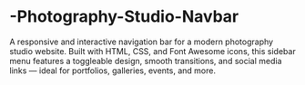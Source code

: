# -Photography-Studio-Navbar
A responsive and interactive navigation bar for a modern photography studio website. Built with HTML, CSS, and Font Awesome icons, this sidebar menu features a toggleable design, smooth transitions, and social media links — ideal for portfolios, galleries, events, and more.

